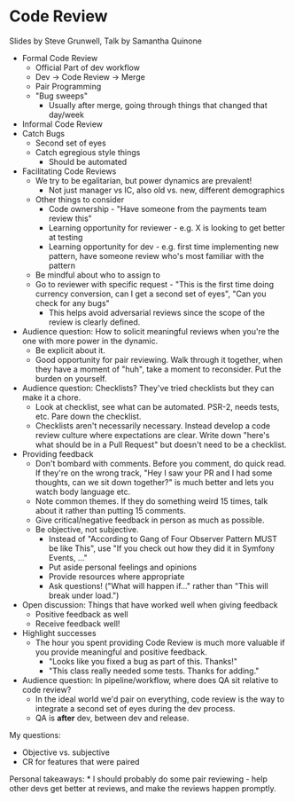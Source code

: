 # Code Review

Slides by Steve Grunwell, Talk by Samantha Quinone

* Formal Code Review
    * Official Part of dev workflow
    * Dev -> Code Review -> Merge
    * Pair Programming
    * "Bug sweeps"
        * Usually after merge, going through things that changed that day/week
* Informal Code Review
* Catch Bugs
    * Second set of eyes
    * Catch egregious style things
        * Should be automated
* Facilitating Code Reviews
    * We try to be egalitarian, but power dynamics are prevalent!
        * Not just manager vs IC, also old vs. new, different demographics
    * Other things to consider
        * Code ownership - "Have someone from the payments team review this"
        * Learning opportunity for reviewer - e.g. X is looking to get better at testing
        * Learning opportunity for dev - e.g. first time implementing new pattern, have someone review who's most familiar with the pattern
    * Be mindful about who to assign to
    * Go to reviewer with specific request - "This is the first time doing currency conversion, can I get a second set of eyes", "Can you check for any bugs"
        * This helps avoid adversarial reviews since the scope of the review is clearly defined.
* Audience question: How to solicit meaningful reviews when you're the one with more power in the dynamic.
    * Be explicit about it.
    * Good opportunity for pair reviewing. Walk through it together, when they have a moment of "huh", take a moment to reconsider. Put the burden on yourself.
* Audience question: Checklists? They've tried checklists but they can make it a chore.
    * Look at checklist, see what can be automated. PSR-2, needs tests, etc. Pare down the checklist.
    * Checklists aren't necessarily necessary. Instead develop a code review culture where expectations are clear. Write down "here's what should be in a Pull Request" but doesn't need to be a checklist.
* Providing feedback
    * Don't bombard with comments. Before you comment, do quick read. If they're on the wrong track, "Hey I saw your PR and I had some thoughts, can we sit down together?" is much better and lets you watch body language etc.
    * Note common themes. If they do something weird 15 times, talk about it rather than putting 15 comments.
    * Give critical/negative feedback in person as much as possible.
    * Be objective, not subjective.
        * Instead of "According to Gang of Four Observer Pattern MUST be like This", use "If you check out how they did it in Symfony Events, ..."
        * Put aside personal feelings and opinions
        * Provide resources where appropriate
        * Ask questions! ("What will happen if..." rather than "This will break under load.")
* Open discussion: Things that have worked well when giving feedback
    * Positive feedback as well
    * Receive feedback well!
* Highlight successes
    * The hour you spent providing Code Review is much more valuable if you provide meaningful and positive feedback.
        * "Looks like you fixed a bug as part of this. Thanks!"
        * "This class really needed some tests. Thanks for adding."
* Audience question: In pipeline/workflow, where does QA sit relative to code review?
    * In the ideal world we'd pair on everything, code review is the way to integrate a second set of eyes during the dev process.
    * QA is **after** dev, between dev and release.

My questions:
* Objective vs. subjective
* CR for features that were paired
    
Personal takeaways:
    * I should probably do some pair reviewing - help other devs get better at reviews, and make the reviews happen promptly.